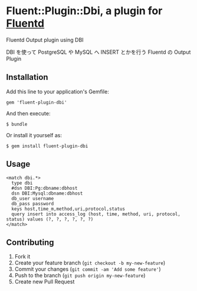 # Fluent::Plugin::Dbi, a plugin for [Fluentd](http://fluentd.org)

Fluentd Output plugin using DBI

DBI を使って PostgreSQL や MySQL へ INSERT とかを行う Fluentd の Output Plugin

## Installation

Add this line to your application's Gemfile:

    gem 'fluent-plugin-dbi'

And then execute:

    $ bundle

Or install it yourself as:

    $ gem install fluent-plugin-dbi

## Usage

    <match dbi.*>
      type dbi
      #dsn DBI:Pg:dbname:dbhost
      dsn DBI:Mysql:dbname:dbhost
      db_user username
      db_pass password
      keys host,time_m,method,uri,protocol,status
      query insert into access_log (host, time, method, uri, protocol, status) values (?, ?, ?, ?, ?, ?)
    </match>

## Contributing

1. Fork it
2. Create your feature branch (`git checkout -b my-new-feature`)
3. Commit your changes (`git commit -am 'Add some feature'`)
4. Push to the branch (`git push origin my-new-feature`)
5. Create new Pull Request
